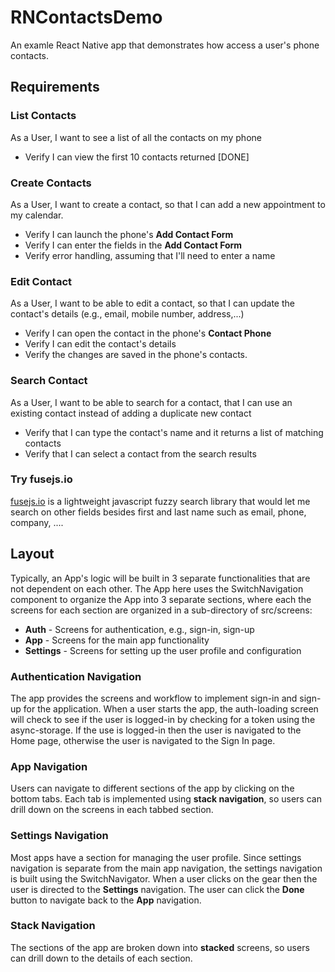 # RNContactsDemo
An examle React Native app that demonstrates how access a user's 
phone contacts.

## Requirements

### List Contacts
As a User, I want to see a list of all the contacts on my phone
* Verify I can view the first 10 contacts returned
[DONE]

### Create Contacts
As a User, I want to create a contact, so that I can add a new
appointment to my calendar.
* Verify I can launch the phone's **Add Contact Form**
* Verify I can enter the fields in the **Add Contact Form**
* Verify error handling, assuming that I'll need to enter a name

### Edit Contact
As a User, I want to be able to edit a contact, so that I can update
the contact's details (e.g., email, mobile number, address,...)
* Verify I can open the contact in the phone's **Contact Phone**
* Verify I can edit the contact's details
* Verify the changes are saved in the phone's contacts.

### Search Contact
As a User, I want to be able to search for a contact, that I can
use an existing contact instead of adding a duplicate new contact
* Verify that I can type the contact's name and it returns a list of
matching contacts
* Verify that I can select a contact from the search results

### Try fusejs.io
[fusejs.io](https://fusejs.io) is a lightweight javascript fuzzy search
library that would let me search on other fields besides first and last
name such as email, phone, company, ....

## Layout
Typically, an App's logic will be built in 3 separate functionalities that
are not dependent on each other. The App here uses the SwitchNavigation
component to organize the App into 3 separate sections, where each the
screens for each section are organized in a sub-directory of src/screens:

* **Auth**      - Screens for authentication, e.g., sign-in, sign-up
* **App**       - Screens for the main app functionality
* **Settings**  - Screens for setting up the user profile and configuration

### Authentication Navigation
The app provides the screens and workflow to implement sign-in and sign-up
for the application. When a user starts the app, the auth-loading screen
will check to see if the user is logged-in by checking for a token using
the async-storage. If the use is logged-in then the user is navigated to 
the Home page, otherwise the user is navigated to the Sign In page.

### App Navigation
Users can navigate to different sections of the app by clicking on the
bottom tabs. Each tab is implemented using **stack navigation**, so users
can drill down on the screens in each tabbed section.

### Settings Navigation
Most apps have a section for managing the user profile. Since settings
navigation is separate from the main app navigation, the settings
navigation is built using the SwitchNavigator. When a user clicks on the
gear then the user is directed to the __Settings__ navigation. The user
can click the **Done** button to navigate back to the __App__ navigation.

### Stack Navigation
The sections of the app are broken down into **stacked** screens, so 
users can drill down to the details of each section.


